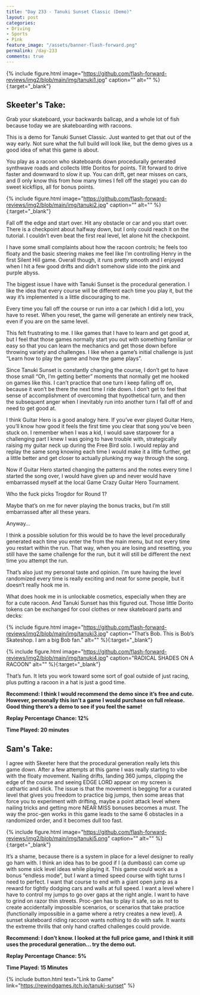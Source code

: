 ```yaml
---
title: "Day 233 - Tanuki Sunset Classic (Demo)"
layout: post
categories:
- Driving
- Sports
- Pink
feature_image: "/assets/banner-flash-forward.png"
permalink: /day-233
comments: true
---
```


{% include figure.html image="https://github.com/flash-forward-reviews/img2/blob/main/img/tanuki1.jpg" caption="" alt="" %}{:target="_blank"}

## Skeeter's Take:

Grab your skateboard, your backwards ballcap, and a whole lot of fish because today we are skateboarding with racoons. 

This is a demo for Tanuki Sunset Classic. Just wanted to get that out of the way early. Not sure what the full build will look like, but the demo gives us a good idea of what this game is about. 

You play as a racoon who skateboards down procedurally generated synthwave roads and collects little Doritos for points. Tilt forward to drive faster and downward to slow it up. You can drift, get near misses on cars, and (I only know this from how many times I fell off the stage) you can do sweet kickflips, all for bonus points. 

{% include figure.html image="https://github.com/flash-forward-reviews/img2/blob/main/img/tanuki2.jpg" caption="" alt="" %}{:target="_blank"}

Fall off the edge and start over. Hit any obstacle or car and you start over. There is a checkpoint about halfway down, but I only could reach it on the tutorial. I couldn’t even beat the first real level, let alone hit the checkpoint. 

I have some small complaints about how the racoon controls; he feels too floaty and the basic steering makes me feel like I’m controlling Henry in the first Silent Hill game. Overall though,  it runs pretty smooth and I enjoyed when I hit a few good drifts and didn’t somehow slide into the pink and purple abyss. 

The biggest issue I have with Tanuki Sunset is the procedural generation. I like the idea that every course will be different each time you play it, but the way it’s implemented is a little discouraging to me. 

Every time you fall off the course or run into a car (which I did a lot), you have to reset. When you reset, the game will generate an entirely new track, even if you are on the same level. 

This felt frustrating to me. I like games that I have to learn and get good at, but I feel that those games normally start you out with something familiar or easy so that you can learn the mechanics and get those down before throwing variety and challenges. I like when a game’s initial challenge is just “Learn how to play the game and how the game plays”. 


Since Tanuki Sunset is constantly changing the course, I don’t get to have those small “Oh, I’m getting better” moments that normally get me hooked on games like this. I can’t practice that one turn I keep falling off on, because it won’t be there the next time I ride down. I don’t get to feel that sense of accomplishment of overcoming that hypothetical turn, and then the subsequent anger when I inevitably run into another turn I fall off of and need to get good at. 

I think Guitar Hero is a good analogy here. If you’ve ever played Guitar Hero, you’ll know how good it feels the first time you clear that song you’ve been stuck on. I remember when I was a kid, I would save starpower for a challenging part I knew I was going to have trouble with, strategically raising my guitar neck up during the Free Bird solo. I would replay and replay the same song knowing each time I would make it a little further, get a little better and get closer to actually plunking my way through the song. 

Now if Guitar Hero started changing the patterns and the notes every time I started the song over, I would have given up and never would have embarrassed myself at the local Game Crazy Guitar Hero Tournament. 

Who the fuck picks Trogdor for Round 1? 

Maybe that’s on me for never playing the bonus tracks, but I’m still embarrassed after all these years. 

Anyway… 

I think a possible solution for this would be to have the level procedurally generated each time you enter the from the main menu, but not every time you restart within the run. That way, when you are losing and resetting, you still have the same challenge for the run, but it will still be different the next time you attempt the run. 

That’s also just my personal taste and opinion. I’m sure having the level randomized every time is really exciting and neat for some people, but it doesn’t really hook me in. 

What does hook me in is unlockable cosmetics, especially when they are for a cute racoon. 
And Tanuki Sunset has this figured out. Those little Dorito tokens can be exchanged for cool clothes or new skateboard parts and decks: 

{% include figure.html image="https://github.com/flash-forward-reviews/img2/blob/main/img/tanuki3.jpg" caption="That’s Bob. This is Bob’s Skateshop. I am a big Bob fan." alt="" %}{:target="_blank"}

{% include figure.html image="https://github.com/flash-forward-reviews/img2/blob/main/img/tanuki4.jpg" caption="RADICAL SHADES ON A RACOON" alt="" %}{:target="_blank"}

That’s fun. It lets you work toward some sort of goal outside of just racing, plus putting a racoon in a hat is just a good time. 

**Recommend: I think I would recommend the demo since it’s free and cute. However, personally this isn’t a game I would purchase on full release. Good thing there’s a demo to see if you feel the same!** 

**Replay Percentage Chance: 12%**

**Time Played: 20 minutes**

## Sam's Take:

I agree with Skeeter here that the procedural generation really lets this game down. After a few attempts at this game I was really starting to vibe with the floaty movement. Nailing drifts, landing 360 jumps, clipping the edge of the course and seeing EDGE LORD appear on my screen is cathartic and slick. The issue is that the movement is begging for a curated level that gives you freedom to practice big jumps, then some areas that force you to experiment with drifting, maybe a point attack level where nailing tricks and getting more NEAR MISS bonuses becomes a must. The way the proc-gen works in this game leads to the same 6 obstacles in a randomized order, and it becomes dull too fast.

{% include figure.html image="https://github.com/flash-forward-reviews/img2/blob/main/img/tanuki5.png" caption="" alt="" %}{:target="_blank"}

It’s a shame, because there is a system in place for a level designer to really go ham with. I think an idea has to be good if I (a dumbass) can come up with some sick level ideas while playing it. This game could work as a bonus “endless mode”, but I want a timed speed course with tight turns I need to perfect. I want that course to end with a giant open jump as a reward for tightly dodging cars and walls at full speed. I want a level where I have to control my jumps to go over gaps at the right angle. I want to have to grind on razor thin streets. Proc-gen has to play it safe, so as not to create accidentally impossible scenarios, or scenarios that take practice (functionally impossible in a game where a retry creates a new level). A sunset skateboard riding raccoon wants nothing to do with safe. It wants the extreme thrills that only hand crafted challenges could provide.

**Recommend: I don’t know. I looked at the full price game, and I think it still uses the procedural generation... try the demo out.**

**Replay Percentage Chance: 5%**

**Time Played: 15 Minutes**

{% include button.html text="Link to Game" link="https://rewindgames.itch.io/tanuki-sunset" %}